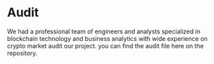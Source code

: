 # Audit
We had a professional team of engineers and analysts specialized in blockchain technology and business analytics with wide experience on crypto market audit our project. you can find the audit file here on the repository.
